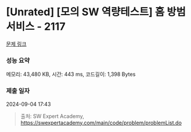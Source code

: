 # [Unrated] [모의 SW 역량테스트] 홈 방범 서비스 - 2117 

[문제 링크](https://swexpertacademy.com/main/code/problem/problemDetail.do?contestProbId=AV5V61LqAf8DFAWu) 

### 성능 요약

메모리: 43,480 KB, 시간: 443 ms, 코드길이: 1,398 Bytes

### 제출 일자

2024-09-04 17:43



> 출처: SW Expert Academy, https://swexpertacademy.com/main/code/problem/problemList.do